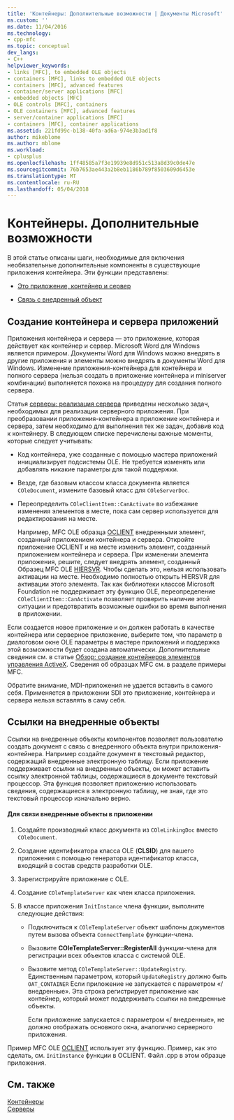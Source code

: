 ```yaml
---
title: 'Контейнеры: Дополнительные возможности | Документы Microsoft'
ms.custom: ''
ms.date: 11/04/2016
ms.technology:
- cpp-mfc
ms.topic: conceptual
dev_langs:
- C++
helpviewer_keywords:
- links [MFC], to embedded OLE objects
- containers [MFC], links to embedded OLE objects
- containers [MFC], advanced features
- container/server applications [MFC]
- embedded objects [MFC]
- OLE controls [MFC], containers
- OLE containers [MFC], advanced features
- server/container applications [MFC]
- containers [MFC], container applications
ms.assetid: 221fd99c-b138-40fa-ad6a-974e3b3ad1f8
author: mikeblome
ms.author: mblome
ms.workload:
- cplusplus
ms.openlocfilehash: 1ff48585a7f3e19939e8d951c513a8d39c0de47e
ms.sourcegitcommit: 76b7653ae443a2b8eb1186b789f8503609d6453e
ms.translationtype: MT
ms.contentlocale: ru-RU
ms.lasthandoff: 05/04/2018
---
```

# <a name="containers-advanced-features"></a>Контейнеры. Дополнительные возможности
В этой статье описаны шаги, необходимые для включения необязательные дополнительные компоненты в существующие приложения контейнера. Эти функции представлены:  
  
-   [Это приложение, контейнер и сервер](#_core_creating_a_container_server_application)  
  
-   [Связь с внедренный объект](#_core_links_to_embedded_objects)  
  
##  <a name="_core_creating_a_container_server_application"></a> Создание контейнера и сервера приложений  
 Приложения контейнера и сервера — это приложение, которая действует как контейнер и сервер. Microsoft Word для Windows является примером. Документы Word для Windows можно внедрять в другие приложения и элементы можно внедрять в документы Word для Windows. Изменение приложения-контейнера для контейнера и полного сервера (нельзя создать в приложение контейнера и miniserver комбинации) выполняется похожа на процедуру для создания полного сервера.  
  
 Статья [серверы: реализация сервера](../mfc/servers-implementing-a-server.md) приведены несколько задач, необходимых для реализации серверного приложения. При преобразовании приложения-контейнера в приложение контейнера и сервера, затем необходимо для выполнения тех же задач, добавив код к контейнеру. В следующем списке перечислены важные моменты, которые следует учитывать:  
  
-   Код контейнера, уже созданные с помощью мастера приложений инициализирует подсистемы OLE. Не требуется изменять или добавлять никакие параметры для такой поддержки.  
  
-   Везде, где базовым классом класса документа является `COleDocument`, измените базовый класс для `COleServerDoc`.  
  
-   Переопределить `COleClientItem::CanActivate` во избежание изменения элементов в месте, пока сам сервер используется для редактирования на месте.  
  
     Например, MFC OLE образца [OCLIENT](../visual-cpp-samples.md) внедренными элемент, созданный приложением контейнера и сервера. Откройте приложение OCLIENT и на месте изменить элемент, созданный приложением контейнера и сервера. При изменении элемента приложения, решите, следует внедрять элемент, созданный Образец MFC OLE [HIERSVR](../visual-cpp-samples.md). Чтобы сделать это, нельзя использовать активации на месте. Необходимо полностью открыть HIERSVR для активации этого элемента. Так как библиотеки классов Microsoft Foundation не поддерживает эту функцию OLE, переопределение `COleClientItem::CanActivate` позволяет проверить наличие этой ситуации и предотвратить возможные ошибки во время выполнения в приложении.  
  
 Если создается новое приложение и он должен работать в качестве контейнера или серверное приложение, выберите том, что параметр в диалоговом окне OLE параметры в мастере приложений и поддержка этой возможности будет создана автоматически. Дополнительные сведения см. в статье [Обзор: создание контейнеров элементов управления ActiveX](../mfc/reference/creating-an-mfc-activex-control-container.md). Сведения об образцах MFC см. в разделе примеры MFC.  
  
 Обратите внимание, MDI-приложения не удается вставить в самого себя. Применяется в приложении SDI это приложение, контейнера и сервера нельзя вставлять в саму себя.  
  
##  <a name="_core_links_to_embedded_objects"></a> Ссылки на внедренные объекты  
 Ссылки на внедренные объекты компонентов позволяет пользователю создать документ с связь с внедренного объекта внутри приложения-контейнера. Например создайте документ в текстовый редактор, содержащий внедренные электронную таблицу. Если приложение поддерживает ссылки на внедренные объекты, он может вставить ссылку электронной таблицы, содержащиеся в документе текстовый процессор. Эта функция позволяет приложению использовать сведения, содержащиеся в электронную таблицу, не зная, где это текстовый процессор изначально верно.  
  
#### <a name="to-link-to-embedded-objects-in-your-application"></a>Для связи внедренные объекты в приложении  
  
1.  Создайте производный класс документа из `COleLinkingDoc` вместо `COleDocument`.  
  
2.  Создание идентификатора класса OLE (**CLSID**) для вашего приложения с помощью генератора идентификатор класса, входящий в состав средств разработки OLE.  
  
3.  Зарегистрируйте приложение с OLE.  
  
4.  Создание `COleTemplateServer` как член класса приложения.  
  
5.  В классе приложения `InitInstance` члена функции, выполните следующие действия:  
  
    -   Подключиться к `COleTemplateServer` объект шаблоны документов путем вызова объекта `ConnectTemplate` функции-члена.  
  
    -   Вызовите **COleTemplateServer::RegisterAll** функции-члена для регистрации всех объектов класса с системой OLE.  
  
    -   Вызовите метод `COleTemplateServer::UpdateRegistry`. Единственным параметром, который `UpdateRegistry` должно быть `OAT_CONTAINER` Если приложение не запускается с параметром «/ внедренные». Эта строка регистрирует приложение как контейнер, который может поддерживать ссылки на внедренные объекты.  
  
         Если приложение запускается с параметром «/ внедренные», не должно отображать основного окна, аналогично серверного приложения.  
  
 Пример MFC OLE [OCLIENT](../visual-cpp-samples.md) использует эту функцию. Пример, как это сделать, см. `InitInstance` функции в OCLIENT. Файл .cpp в этом образце приложения.  
  
## <a name="see-also"></a>См. также  
 [Контейнеры](../mfc/containers.md)   
 [Серверы](../mfc/servers.md)


